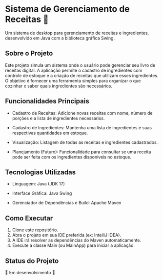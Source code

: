 # Sistema de Gerenciamento de Receitas 🍳
Um sistema de desktop para gerenciamento de receitas e ingredientes, desenvolvido em Java com a biblioteca gráfica Swing.

## Sobre o Projeto
Este projeto simula um sistema onde o usuário pode gerenciar seu livro de receitas digital. A aplicação permite o cadastro de ingredientes com controle de estoque e a criação de receitas que utilizam esses ingredientes. O objetivo é fornecer uma ferramenta simples para organizar o que cozinhar e saber quais ingredientes são necessários.

## Funcionalidades Principais
- Cadastro de Receitas: Adicione novas receitas com nome, número de porções e a lista de ingredientes necessários.

- Cadastro de Ingredientes: Mantenha uma lista de ingredientes e suas respectivas quantidades em estoque.

- Visualização: Listagem de todas as receitas e ingredientes cadastrados.

- Planejamento (Futuro): Funcionalidade para consultar se uma receita pode ser feita com os ingredientes disponíveis no estoque.

## Tecnologias Utilizadas
- Linguagem: Java (JDK 17)

- Interface Gráfica: Java Swing

- Gerenciador de Dependências e Build: Apache Maven

## Como Executar
1. Clone este repositório. 
2. Abra o projeto em sua IDE preferida (ex: IntelliJ IDEA). 
3. A IDE irá resolver as dependências do Maven automaticamente. 
4. Execute a classe Main (ou MainApp) para iniciar a aplicação.

## Status do Projeto
🚧 Em desenvolvimento 🚧